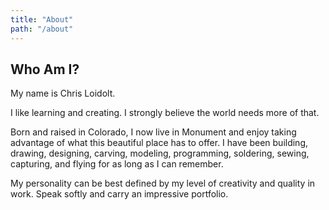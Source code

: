 ```yaml
---
title: "About"
path: "/about"
---
```


## Who Am I?

My name is Chris Loidolt.

I like learning and creating.  I strongly believe the world needs more of that.

Born and raised in Colorado, I now live in Monument and enjoy taking advantage of what this beautiful place has to offer. I have been building, drawing, designing, carving, modeling, programming, soldering, sewing, capturing, and flying for as long as I can remember.

My personality can be best defined by my level of creativity and quality in work. Speak softly and carry an impressive portfolio.
